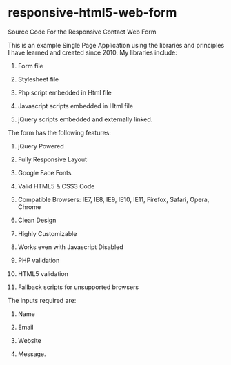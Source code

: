 responsive-html5-web-form
=========================

Source Code For the Responsive Contact Web Form

This is an example Single Page Application using the libraries and principles I have learned and created since 2010. My libraries include:
1. Form file

2. Stylesheet file

3. Php script embedded in Html file

4. Javascript scripts embedded in Html file

5. jQuery scripts embedded and externally linked.

The form has the following features:
1. jQuery Powered

2. Fully Responsive Layout

3. Google Face Fonts

4. Valid HTML5 & CSS3 Code

5. Compatible Browsers: IE7, IE8, IE9, IE10, IE11, Firefox, Safari, Opera, Chrome

6. Clean Design

7. Highly Customizable

8. Works even with Javascript Disabled

9. PHP validation

10. HTML5 validation

11. Fallback scripts for unsupported browsers

The inputs required are:

1. Name

2. Email

3. Website

4. Message.
